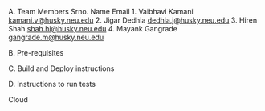 A. Team Members
    Srno. Name              Email
    1.    Vaibhavi Kamani   kamani.v@husky.neu.edu
    2.    Jigar Dedhia      dedhia.j@husky.neu.edu
    3.    Hiren Shah        shah.hi@husky.neu.edu
    4.    Mayank Gangrade   gangrade.m@husky.neu.edu

B. Pre-requisites

C. Build and Deploy instructions

D. Instructions to run tests

Cloud
